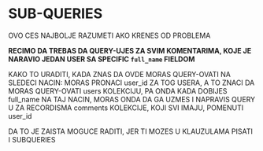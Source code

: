 # SUB-QUERIES

OVO CES NAJBOLJE RAZUMETI AKO KRENES OD PROBLEMA

**RECIMO DA TREBAS DA QUERY-UJES ZA SVIM KOMENTARIMA, KOJE JE NARAVIO JEDAN USER SA SPECIFIC `full_name` FIELDOM**

KAKO TO URADITI, KADA ZNAS DA OVDE MORAS QUERY-OVATI NA SLEDECI NACIN: MORAS PRONACI user_id ZA TOG USERA, A  TO ZNACI DA MORAS QUERY-OVATI users KOLEKCIJU, PA ONDA KADA DOBIJES full_name NA TAJ NACIN, MORAS ONDA DA GA UZMES I NAPRAVIS QUERY U ZA RECORDISMA comments KOLEKCIJE, KOJI SVI IMAJU, POMENUTI user_id

DA TO JE ZAISTA MOGUCE RADITI, JER TI MOZES U KLAUZULAMA PISATI I SUBQUERIES
